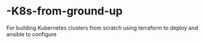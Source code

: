 # -K8s-from-ground-up
For building Kubernetes clusters from scratch using terraform to deploy and ansible to configure

